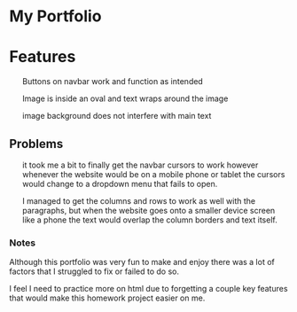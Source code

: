 # My Portfolio
<h1>Features</h1>

<ol>Buttons on navbar work and function as intended</ol>

<ol>Image is inside an oval and text wraps around the image</ol>

<ol>image background does not interfere with main text</ol>

<h2>Problems</h2>

<ol>it took me a bit to finally get the navbar cursors to work however whenever the website would be on a mobile phone or tablet the 
cursors would change to a dropdown menu that fails to open.</ol>

<ol>I managed to get the columns and rows to work as well with the paragraphs, but when the website goes onto a smaller device screen 
like a phone the text would overlap the column borders and text itself.</ol>

<h3>Notes</h3>

<p>Although this portfolio was very fun to make and enjoy there was a lot of factors that I struggled to fix or failed to do so.</p>

<p>I feel I need to practice more on html due to forgetting a couple key features that would make this homework project easier on me.</p>